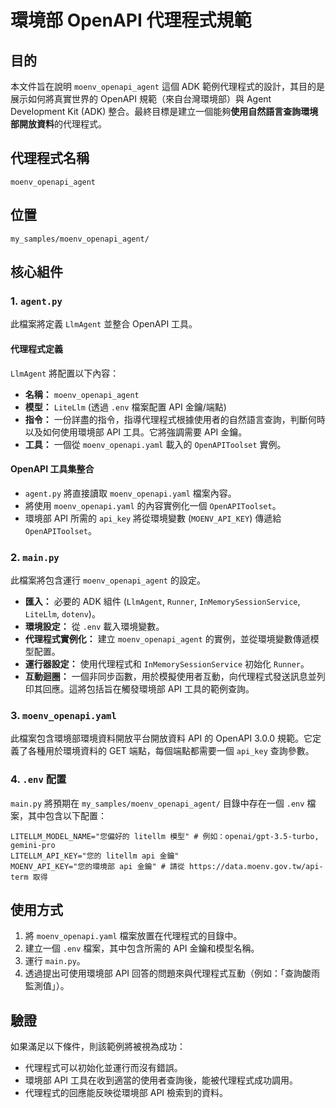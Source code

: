 # 環境部 OpenAPI 代理程式規範

## 目的
本文件旨在說明 `moenv_openapi_agent` 這個 ADK 範例代理程式的設計，其目的是展示如何將真實世界的 OpenAPI 規範（來自台灣環境部）與 Agent Development Kit (ADK) 整合。最終目標是建立一個能夠**使用自然語言查詢環境部開放資料**的代理程式。

## 代理程式名稱
`moenv_openapi_agent`

## 位置
`my_samples/moenv_openapi_agent/`

## 核心組件

### 1. `agent.py`
此檔案將定義 `LlmAgent` 並整合 OpenAPI 工具。

#### 代理程式定義
`LlmAgent` 將配置以下內容：
*   **名稱：** `moenv_openapi_agent`
*   **模型：** `LiteLlm` (透過 `.env` 檔案配置 API 金鑰/端點)
*   **指令：** 一份詳盡的指令，指導代理程式根據使用者的自然語言查詢，判斷何時以及如何使用環境部 API 工具。它將強調需要 API 金鑰。
*   **工具：** 一個從 `moenv_openapi.yaml` 載入的 `OpenAPIToolset` 實例。

#### OpenAPI 工具集整合
*   `agent.py` 將直接讀取 `moenv_openapi.yaml` 檔案內容。
*   將使用 `moenv_openapi.yaml` 的內容實例化一個 `OpenAPIToolset`。
*   環境部 API 所需的 `api_key` 將從環境變數 (`MOENV_API_KEY`) 傳遞給 `OpenAPIToolset`。

### 2. `main.py`
此檔案將包含運行 `moenv_openapi_agent` 的設定。

*   **匯入：** 必要的 ADK 組件 (`LlmAgent`, `Runner`, `InMemorySessionService`, `LiteLlm`, `dotenv`)。
*   **環境設定：** 從 `.env` 載入環境變數。
*   **代理程式實例化：** 建立 `moenv_openapi_agent` 的實例，並從環境變數傳遞模型配置。
*   **運行器設定：** 使用代理程式和 `InMemorySessionService` 初始化 `Runner`。
*   **互動迴圈：** 一個非同步函數，用於模擬使用者互動，向代理程式發送訊息並列印其回應。這將包括旨在觸發環境部 API 工具的範例查詢。

### 3. `moenv_openapi.yaml`
此檔案包含環境部環境資料開放平台開放資料 API 的 OpenAPI 3.0.0 規範。它定義了各種用於環境資料的 GET 端點，每個端點都需要一個 `api_key` 查詢參數。

### 4. `.env` 配置
`main.py` 將預期在 `my_samples/moenv_openapi_agent/` 目錄中存在一個 `.env` 檔案，其中包含以下配置：

```
LITELLM_MODEL_NAME="您偏好的 litellm 模型" # 例如：openai/gpt-3.5-turbo, gemini-pro
LITELLM_API_KEY="您的 litellm api 金鑰"
MOENV_API_KEY="您的環境部 api 金鑰" # 請從 https://data.moenv.gov.tw/api-term 取得
```

## 使用方式
1.  將 `moenv_openapi.yaml` 檔案放置在代理程式的目錄中。
2.  建立一個 `.env` 檔案，其中包含所需的 API 金鑰和模型名稱。
3.  運行 `main.py`。
4.  透過提出可使用環境部 API 回答的問題來與代理程式互動（例如：「查詢酸雨監測值」）。

## 驗證
如果滿足以下條件，則該範例將被視為成功：
*   代理程式可以初始化並運行而沒有錯誤。
*   環境部 API 工具在收到適當的使用者查詢後，能被代理程式成功調用。
*   代理程式的回應能反映從環境部 API 檢索到的資料。
